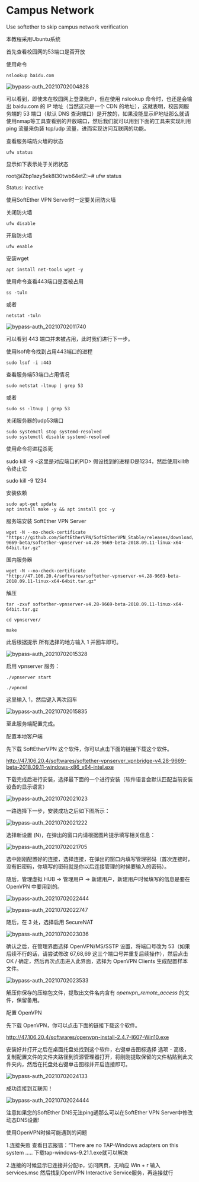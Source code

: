 # Campus Network  
Use softether to skip campus network verification  

本教程采用Ubuntu系统  

首先查看校园网的53端口是否开放  

使用命令  


```
nslookup baidu.com  
```


![bypass-auth_20210702004828](https://github.com/user-attachments/assets/10420c55-59f9-41fb-8291-6d8c598cebe4)  

可以看到，即使未在校园网上登录账户，但在使用 nslookup 命令时，也还是会输出 baidu.com 的 IP 地址（当然这只是一个 CDN 的地址），这就表明，校园网服务端的 53 端口（默认 DNS 查询端口）是开放的，如果没能显示IP地址那么就请使用nmap等工具查看别的开放端口，然后我们就可以用到下面的工具来实现利用 ping 流量来伪装 tcp/udp 流量，进而实现访问互联网的功能。  

查看服务端防火墙的状态  


```
ufw status 
```
 

显示如下表示处于关闭状态  

root@iZbp1azy5ek8l30twb64etZ:~# ufw status  

Status: inactive  

使用SoftEther VPN Server时一定要关闭防火墙  

关闭防火墙  


```
ufw disable 
```
 

开启防火墙  


```
ufw enable  
```


安装wget  


```
apt install net-tools wget -y 
```
 

使用命令查看443端口是否被占用  


```
ss -tuln  
```


或者  


```
netstat -tuln  
```


![bypass-auth_20210702011740](https://github.com/user-attachments/assets/4fc5a5ef-d553-4953-bf89-338a8af87642)  

可以看到 443 端口并未被占用，此时我们进行下一步。  

使用lsof命令找到占用443端口的进程  


```
sudo lsof -i :443  
```

查看服务端53端口占用情况
```
sudo netstat -ltnup | grep 53
```
或者
```
sudo ss -ltnup | grep 53
```

关闭服务器的udp53端口
```
sudo systemctl stop systemd-resolved
sudo systemctl disable systemd-resolved
```

使用命令将进程杀死  

sudo kill -9 <这里是对应端口的PID>
假设找到的进程ID是1234，然后使用kill命令终止它  

sudo kill -9 1234  

安装依赖  

```
sudo apt-get update
apt install make -y && apt install gcc -y
```

服务端安装 SoftEther VPN Server  


```
wget -N --no-check-certificate "https://github.com/SoftEtherVPN/SoftEtherVPN_Stable/releases/download/v4.28-9669-beta/softether-vpnserver-v4.28-9669-beta-2018.09.11-linux-x64-64bit.tar.gz"  
```


国内服务器  


```
wget -N --no-check-certificate "http://47.106.20.4/softwares/softether-vpnserver-v4.28-9669-beta-2018.09.11-linux-x64-64bit.tar.gz"  
```


解压  


```
tar -zxvf softether-vpnserver-v4.28-9669-beta-2018.09.11-linux-x64-64bit.tar.gz  
```


```
cd vpnserver/  
```



```
make  
```


此后根据提示 所有选择的地方输入 1 并回车即可。  

![bypass-auth_20210702015328](https://github.com/user-attachments/assets/1593e964-c204-4126-8c0e-fc1f9b9c6a07)  

启用 vpnserver 服务：  


```
./vpnserver start  
```



```
./vpncmd  
```


这里输入 1，然后键入两次回车  

![bypass-auth_20210702015835](https://github.com/user-attachments/assets/8f41d81f-1bac-4d9d-8247-09d88f2e75a1)  

至此服务端配置完成。  

配置本地客户端  

先下载 SoftEtherVPN 这个软件，你可以点击下面的链接下载这个软件。  

http://47.106.20.4/softwares/softether-vpnserver_vpnbridge-v4.28-9669-beta-2018.09.11-windows-x86_x64-intel.exe  

下载完成后进行安装，选择最下面的一个进行安装（软件语言会默认匹配当前安装设备的显示语言）  

![bypass-auth_20210702021023](https://github.com/user-attachments/assets/4dbd41bb-c4b1-4a76-8728-535bd3bbb4d8)  

一路选择下一步，安装成功之后如下图所示：  

![bypass-auth_20210702021222](https://github.com/user-attachments/assets/c5efa836-24c2-442c-9b89-5453218c5a23)  

选择新设置 (N)，在弹出的窗口内请根据图片提示填写相关信息：  

![bypass-auth_20210702021705](https://github.com/user-attachments/assets/d2474176-3d7a-4916-b53f-930a92e90742)  

选中刚刚配置好的连接，选择连接，在弹出的窗口内填写管理密码（首次连接时，没有旧密码，你填写的密码就是你以后连接管理的时候要输入的密码）。  

随后，管理虚拟 HUB → 管理用户 → 新建用户，新建用户时候填写的信息是要在 OpenVPN 中要用到的。  

![bypass-auth_20210702022444](https://github.com/user-attachments/assets/48116079-43ea-4077-af48-85cbc754a73b)  


![bypass-auth_20210702022747](https://github.com/user-attachments/assets/d32377c0-5ae3-4185-9315-80cd0222458f)  

随后，在 3 处，选择启用 SecureNAT  

![bypass-auth_20210702023036](https://github.com/user-attachments/assets/39b80c71-6618-41d0-ba6b-3945e6824647)  

确认之后，在管理界面选择 OpenVPN/MS/SSTP 设置，将端口号改为 53（如果后续不行的话，请尝试修改 67,68,69 这三个端口号并重复后续操作），然后点击 OK / 确定，然后再次点击进入此界面，选择为 OpenVPN Clients 生成配置样本文件。  

![bypass-auth_20210702023533](https://github.com/user-attachments/assets/4738c009-3589-4b5c-90ad-0af793436aed)  

解压你保存的压缩包文件，提取出文件名内含有 *openvpn_remote_access* 的文件，保留备用。  

配置 OpenVPN  

先下载 OpenVPN，你可以点击下面的链接下载这个软件。  

http://47.106.20.4/softwares/openvpn-install-2.4.7-I607-Win10.exe  

安装好并打开之后在桌面托盘处找到这个软件，右键单击图标选择 选项 - 高级，复制配置文件的文件夹路径到资源管理器打开，将刚刚提取保留的文件粘贴到此文件夹内，然后在托盘处右键单击图标并开启连接即可。  

![bypass-auth_20210702024133](https://github.com/user-attachments/assets/c6c4c542-0e2e-4db5-a567-4b349a17c4df)  

成功连接到互联网！  

![bypass-auth_20210702024444](https://github.com/user-attachments/assets/d297c07e-8a09-4f9e-b45a-abde435ef99d)  

注意如果您的SoftEther DNS无法ping通那么可以在SoftEther VPN Server中修改动态DNS设置!  

使用OpenVPN时候可能遇到的问题  

1.连接失败 查看日志报错：“There are no TAP-Windows adapters on this system ..... 
下载tap-windows-9.21.1.exe就可以解决  

2.连接的时候显示已连接并分配ip，访问网页，无响应
Win + r 输入 services.msc
然后找到OpenVPN Interactive Service服务，再连接就行
